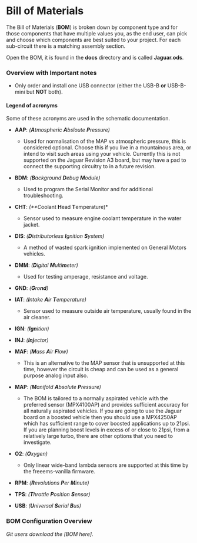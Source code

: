 # Bill of Materials

The Bill of Materials (**BOM**) is broken down by component type and for those components that have multiple values you, as the end user, can pick and choose which components are best suited to your project. For each sub-circuit there is a matching assembly section.

Open the BOM, it is found in the **docs** directory and is called **Jaguar.ods**.

### Overview with Important notes

- Only order and install one USB connector (either the USB-B **or** USB-B-mini but **NOT** both).

#### Legend of acronyms ####
Some of these acronyms are used in the schematic documentation.

- **AAP**: *(**A**tmospheric **A**bsloute **P**ressure)* 
  	- Used for normalisation of the MAP vs atmospheric pressure, this is considered optional. Choose this if you live in a mountainous area, or intend to visit such areas using your vehicle.  Currently this is not supported on the Jaguar Revision A3 board, but may have a pad to connect the supporting circuitry to in a future revision.

- **BDM**: *(**B**ackground **D**ebug **M**odule)*
	- Used to program the Serial Monitor and for additional troubleshooting.

- **CHT**: *(**C*oolant **H**ead **T**emperature)*
	- Sensor used to measure engine coolant temperature in the water jacket.

- **DIS**: *(**D**istributorless **I**gnition **S**ystem)*
	- A method of wasted spark ignition implemented on General Motors vehicles.

- **DMM**: *(**D**igital **M**ulti**m**eter)*
	- Used for testing amperage, resistance and voltage.

- **GND**: *(**G**ro**nd**)*

- **IAT**: *(**I**ntake **A**ir **T**emperature)*
	- Sensor used to measure outside air temperature, usually found in the air cleaner.
	
- **IGN**: *(**Ign**ition)*
 
- **INJ**: *(**Inj**ector)*

- **MAF**: *(**M**ass **A**ir **F**low)* 
	- This is an alternative to the MAP sensor that is unsupported at this time, however the circuit is cheap and can be used as a general purpose analog input also.
 
- **MAP**: *(**M**anifold **A**bsolute **P**ressure)* 
	- The BOM is tailored to a normally aspirated vehicle with the preferred sensor (MPX4100AP) and provides sufficient accuracy for all naturally aspirated vehicles.  If you are going to use the Jaguar board on a boosted vehicle then you should use a MPX4250AP which has sufficient range to cover boosted applications up to 21psi. If you are planning boost levels in excess of or close to 21psi, from a relatively large turbo, there are other options that you need to investigate.

- **O2**: *(**O**xygen)*
  	- Only linear wide-band lambda sensors are supported at this time by the freeems-vanilla firmware.

- **RPM**: *(**R**evolutions **P**er **M**inute)*

- **TPS**: *(**T**hrottle **P**osition **S**ensor)*

- **USB**: *(**U**niversal **S**erial **B**us)*

### BOM Configuration Overview

*Git users download the [BOM here].*

